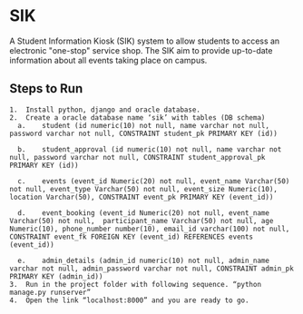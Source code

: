 # SIK
A Student Information Kiosk (SIK) system to allow students to access an electronic "one-stop" service shop. The SIK aim to provide up-to-date information about all events taking place on campus.

## Steps to Run
    1.	Install python, django and oracle database.
    2.	Create a oracle database name ‘sik’ with tables (DB schema)
      a.	student (id numeric(10) not null, name varchar not null, password varchar not null, CONSTRAINT student_pk PRIMARY KEY (id))

      b.	student_approval (id numeric(10) not null, name varchar not null, password varchar not null, CONSTRAINT student_approval_pk PRIMARY KEY (id))

      c.	events (event_id Numeric(20) not null, event_name Varchar(50) not null, event_type Varchar(50) not null, event_size Numeric(10), location Varchar(50), CONSTRAINT event_pk PRIMARY KEY (event_id))

      d.	event_booking (event_id Numeric(20) not null, event_name Varchar(50) not null,  participant_name Varchar(50) not null, age Numeric(10), phone_number number(10), email_id varchar(100) not null, CONSTRAINT event_fk FOREIGN KEY (event_id) REFERENCES events (event_id))

      e.	admin_details (admin_id numeric(10) not null, admin_name varchar not null, admin_password varchar not null, CONSTRAINT admin_pk PRIMARY KEY (admin_id))
    3.	Run in the project folder with following sequence. “python manage.py runserver”
    4.	Open the link “localhost:8000” and you are ready to go.

